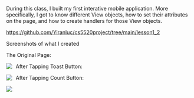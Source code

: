 During this class, I built my first interative mobile application. More specifically, I got to know different View objects, how to set their attributes on the page, and how to create handlers for those View objects.

https://github.com/Yiranluc/cs5520project/tree/main/lesson1_2

Screenshots of what I created

The Original Page:

<img src="https://github.com/Yiranluc/cs5520project/blob/gh-pages/_posts/pictures/assignment1.2_1.png"
     style="float: left; margin-right: 10px;" />
<!-- ![picture1](pictures/assignment1.2_1.png) -->

After Tapping Toast Button:

<img src="https://github.com/Yiranluc/cs5520project/blob/gh-pages/_posts/pictures/assignment_1.2_2.png"
     style="float: left; margin-right: 10px;" />
<!-- ![picture2](pictures/assignment_1.2_2.png) -->

After Tapping Count Button:

<img src="https://github.com/Yiranluc/cs5520project/blob/gh-pages/_posts/pictures/assignment_1.2_3.png"
     style="float: left; margin-right: 10px;" />
<!-- ![picture3](pictures/assignment_1.2_3.png) -->

